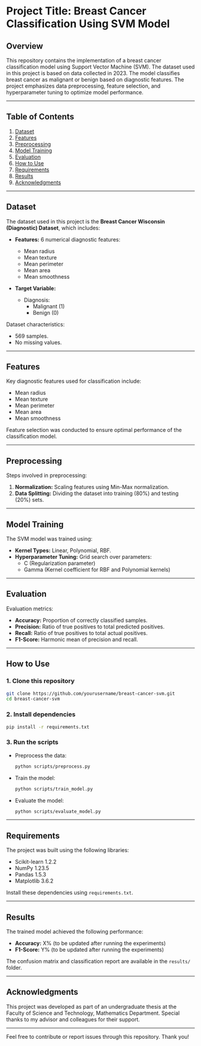 # Project Title: Breast Cancer Classification Using SVM Model

## Overview

This repository contains the implementation of a breast cancer classification model using Support Vector Machine (SVM). The dataset used in this project is based on data collected in 2023. The model classifies breast cancer as malignant or benign based on diagnostic features. The project emphasizes data preprocessing, feature selection, and hyperparameter tuning to optimize model performance.

---

## Table of Contents

1. [Dataset](#dataset)
2. [Features](#features)
3. [Preprocessing](#preprocessing)
4. [Model Training](#model-training)
5. [Evaluation](#evaluation)
6. [How to Use](#how-to-use)
7. [Requirements](#requirements)
8. [Results](#results)
9. [Acknowledgments](#acknowledgments)

---

## Dataset

The dataset used in this project is the **Breast Cancer Wisconsin (Diagnostic) Dataset**, which includes:

- **Features:** 6 numerical diagnostic features:
  - Mean radius
  - Mean texture
  - Mean perimeter
  - Mean area
  - Mean smoothness

- **Target Variable:**
  - Diagnosis:
    - Malignant (1)
    - Benign (0)

Dataset characteristics:
- 569 samples.
- No missing values.

---

## Features

Key diagnostic features used for classification include:

- Mean radius
- Mean texture
- Mean perimeter
- Mean area
- Mean smoothness

Feature selection was conducted to ensure optimal performance of the classification model.

---

## Preprocessing

Steps involved in preprocessing:

1. **Normalization:** Scaling features using Min-Max normalization.
2. **Data Splitting:** Dividing the dataset into training (80%) and testing (20%) sets.

---

## Model Training

The SVM model was trained using:

- **Kernel Types:** Linear, Polynomial, RBF.
- **Hyperparameter Tuning:** Grid search over parameters:
  - C (Regularization parameter)
  - Gamma (Kernel coefficient for RBF and Polynomial kernels)

---

## Evaluation

Evaluation metrics:

- **Accuracy:** Proportion of correctly classified samples.
- **Precision:** Ratio of true positives to total predicted positives.
- **Recall:** Ratio of true positives to total actual positives.
- **F1-Score:** Harmonic mean of precision and recall.

---

## How to Use

### 1. Clone this repository

```bash
git clone https://github.com/yourusername/breast-cancer-svm.git
cd breast-cancer-svm
```

### 2. Install dependencies

```bash
pip install -r requirements.txt
```

### 3. Run the scripts

- Preprocess the data:
  ```bash
  python scripts/preprocess.py
  ```
- Train the model:
  ```bash
  python scripts/train_model.py
  ```
- Evaluate the model:
  ```bash
  python scripts/evaluate_model.py
  ```

---

## Requirements

The project was built using the following libraries:

- Scikit-learn 1.2.2
- NumPy 1.23.5
- Pandas 1.5.3
- Matplotlib 3.6.2

Install these dependencies using `requirements.txt`.

---

## Results

The trained model achieved the following performance:

- **Accuracy:** X% (to be updated after running the experiments)
- **F1-Score:** Y% (to be updated after running the experiments)

The confusion matrix and classification report are available in the `results/` folder.

---

## Acknowledgments

This project was developed as part of an undergraduate thesis at the Faculty of Science and Technology, Mathematics Department. Special thanks to my advisor and colleagues for their support.

---

Feel free to contribute or report issues through this repository. Thank you!

